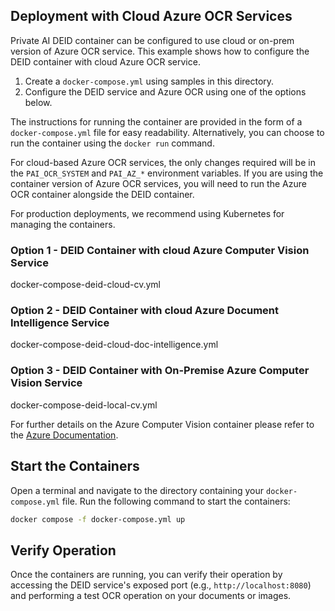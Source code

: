 ## Deployment with Cloud Azure OCR Services

Private AI DEID container can be configured to use cloud or on-prem version of Azure OCR service. This example shows how to configure the DEID container with cloud Azure OCR service.

1. Create a `docker-compose.yml` using samples in this directory.
2. Configure the DEID service and Azure OCR using one of the options below.

The instructions for running the container are provided in the form of a `docker-compose.yml` file for easy readability. Alternatively, you can choose to run the container using the `docker run` command.

For cloud-based Azure OCR services, the only changes required will be in the `PAI_OCR_SYSTEM` and `PAI_AZ_*` environment variables. If you are using the container version of Azure OCR services, you will need to run the Azure OCR container alongside the DEID container.

For production deployments, we recommend using Kubernetes for managing the containers.

### **Option 1 - DEID Container with cloud Azure Computer Vision Service**

docker-compose-deid-cloud-cv.yml

### **Option 2 - DEID Container with cloud Azure Document Intelligence Service**

docker-compose-deid-cloud-doc-intelligence.yml

### **Option 3 - DEID Container with On-Premise Azure Computer Vision Service**

docker-compose-deid-local-cv.yml

For further details on the Azure Computer Vision container please refer to the [Azure Documentation](https://learn.microsoft.com/en-us/azure/ai-services/computer-vision/computer-vision-how-to-install-containers).

## Start the Containers

Open a terminal and navigate to the directory containing your `docker-compose.yml` file. Run the following command to start the containers:

```bash
docker compose -f docker-compose.yml up
```

## Verify Operation

Once the containers are running, you can verify their operation by accessing the DEID service's exposed port (e.g., `http://localhost:8080`) and performing a test OCR operation on your documents or images.

